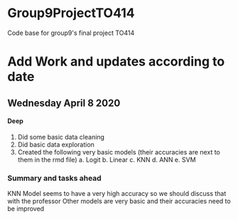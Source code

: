 # Group9ProjectTO414
Code base for group9's final project TO414


# Add Work and updates according to date 

## Wednesday April 8 2020

#### Deep
1. Did some basic data cleaning
2. Did basic data exploration
3. Created the following very basic models (their accuracies are next to them in the rmd file)
    a. Logit
    b. Linear 
    c. KNN
    d. ANN
    e. SVM

### Summary and tasks ahead
KNN Model seems to have a very high accuracy so we should discuss that with the professor
Other models are very basic and their accuracies need to be improved

